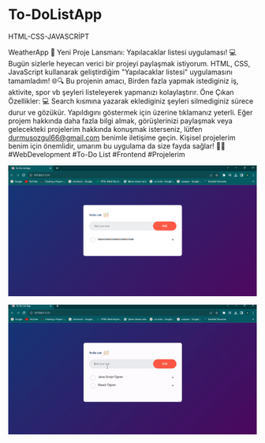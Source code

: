 # To-DoListApp
HTML-CSS-JAVASCRİPT

WeatherApp
🚀 Yeni Proje Lansmanı: Yapılacaklar listesi uygulaması!
💻 Bugün sizlerle heyecan verici bir projeyi paylaşmak istiyorum. HTML, CSS, JavaScript kullanarak geliştirdiğim "Yapılacaklar listesi" uygulamasını tamamladım!
🌐🔍 Bu projenin amacı, Birden fazla yapmak istediginiz iş, aktivite, spor vb şeyleri listeleyerek yapmanızı kolaylaştırır.
Öne Çıkan Özellikler: 💻 Search kısmına yazarak eklediginiz şeyleri silmediginiz sürece durur ve gözükür. Yapıldıgını göstermek için üzerine tıklamanız yeterli.
Eğer projem hakkında daha fazla bilgi almak, görüşlerinizi paylaşmak veya gelecekteki projelerim hakkında konuşmak isterseniz, lütfen durmusozgul66@gmail.com benimle iletişime geçin. Kişisel projelerim benim için önemlidir, umarım bu uygulama da size fayda sağlar!
🌟🚀 #WebDevelopment #To-Do List #Frontend #Projelerim 

<img src = "imgg.png">

![](img.gif)
